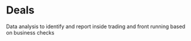 # Deals
Data analysis to identify and report inside trading and front running based on business checks
